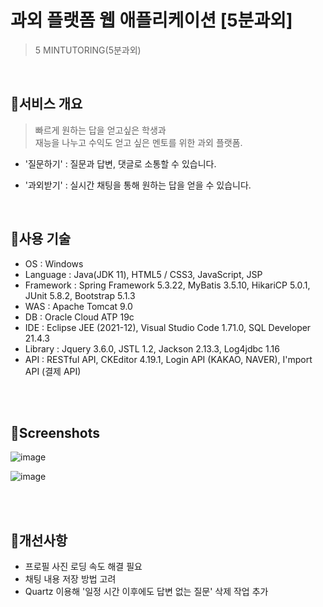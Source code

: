 
# 과외 플랫폼 웹 애플리케이션 [5분과외]

>5 MINTUTORING(5분과외)

<br>

## :pushpin:서비스 개요

>빠르게 원하는 답을 얻고싶은 학생과 <br>
>재능을 나누고 수익도 얻고 싶은 멘토를 위한 과외 플랫폼.


- '질문하기' : 질문과 답변, 댓글로 소통할 수 있습니다. 

- '과외받기' : 실시간 채팅을 통해 원하는 답을 얻을 수 있습니다.  

<br>

## :pushpin:사용 기술

- OS : Windows
- Language : Java(JDK 11), HTML5 / CSS3, JavaScript, JSP
- Framework : Spring Framework 5.3.22, MyBatis 3.5.10, HikariCP 5.0.1, JUnit 5.8.2, Bootstrap 5.1.3
- WAS : Apache Tomcat 9.0
- DB : Oracle Cloud ATP 19c
- IDE : Eclipse JEE (2021-12), Visual Studio Code 1.71.0, SQL Developer 21.4.3
- Library : Jquery 3.6.0, JSTL 1.2, Jackson 2.13.3, Log4jdbc 1.16
- API : RESTful API, CKEditor 4.19.1, Login API (KAKAO, NAVER), I'mport API (결제 API)

<br><br>

## :pushpin:Screenshots
![image](https://user-images.githubusercontent.com/97965594/194355065-c0565dd3-ac0b-48a8-b44d-8416cf017122.png)

![image](https://user-images.githubusercontent.com/97965594/194355271-4b5686ea-dd40-4392-945e-d54d1880c89f.png)

<br><br>

## :pushpin:개선사항
- 프로필 사진 로딩 속도 해결 필요
- 채팅 내용 저장 방법 고려
- Quartz 이용해 '일정 시간 이후에도 답변 없는 질문' 삭제 작업 추가


<br><br>



